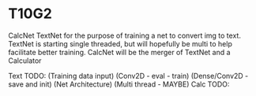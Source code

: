 # T10G2
CalcNet
TextNet for the purpose of training a net to convert img to text. TextNet is starting single threaded, but will hopefully be multi to help facilitate better training.
CalcNet will be the merger of TextNet and a Calculator 

Text TODO:
 (Training data input)
 (Conv2D - eval - train)
 (Dense/Conv2D - save and init)
 (Net Architecture) 
 (Multi thread - MAYBE)
Calc TODO:
